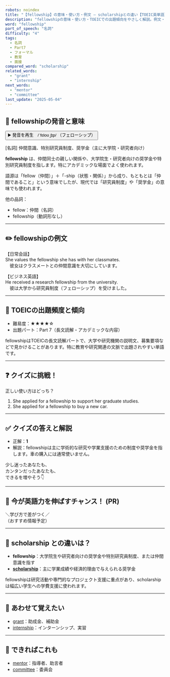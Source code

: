 ```yaml
---
robots: noindex
title: "【fellowship】の意味・使い方・例文 ― scholarshipとの違い【TOEIC英単語】"
description: "fellowshipの意味・使い方・TOEICでの出題傾向をやさしく解説。例文・クイズ付きでscholarshipとの違いもわかりやすく学べます。"
word: "fellowship"
part_of_speech: "名詞"
difficulty: "4"
tags:
  - 名詞
  - Part7
  - フォーマル
  - 教育
  - 面接
compared_word: "scholarship"
related_words:
  - "grant"
  - "internship"
next_words:
  - "mentor"
  - "committee"
last_update: "2025-05-04"
---
```


## 🔰 fellowshipの発音と意味

<button class="play-audio" onclick="playTTS('fellowship')">
  <span class="play-audio-main">
    ▶️ 発音を再生　/ˈfɛloʊˌʃɪp/
  </span>
  <span class="play-audio-sub">
    （フェローシップ）
  </span>
</button>

[名詞] 仲間意識、特別研究員制度、奨学金（主に大学院・研究者向け）

**fellowship** は、仲間同士の親しい関係や、大学院生・研究者向けの奨学金や特別研究員制度を指します。特にアカデミックな場面でよく使われます。

語源は「fellow（仲間）」＋「-ship（状態・関係）」から成り、もともとは「仲間であること」という意味でしたが、現代では「研究員制度」や「奨学金」の意味でも使われます。

他の品詞：  
- fellow：仲間（名詞）
- fellowship（動詞形なし）

---

## ✏️ fellowshipの例文

【日常会話】  
She values the fellowship she has with her classmates.  
　彼女はクラスメートとの仲間意識を大切にしています。

【ビジネス英語】  
He received a research fellowship from the university.  
　彼は大学から研究員制度（フェローシップ）を受けました。

---

## 🎯 TOEICの出題頻度と傾向

- 難易度：★★★★☆
- 出題パート：Part 7（長文読解・アカデミックな内容）

fellowshipはTOEICの長文読解パートで、大学や研究機関の説明文、募集要項などで見かけることがあります。特に教育や研究関連の文脈で出題されやすい単語です。

---

## ❓ クイズに挑戦！

正しい使い方はどっち？

1. She applied for a fellowship to support her graduate studies.  
2. She applied for a fellowship to buy a new car.

---

## ✅ クイズの答えと解説

- 正解：**1**
- 解説：fellowshipは主に学術的な研究や学業支援のための制度や奨学金を指します。車の購入には通常使いません。

少し迷ったあなたも、  
カンタンだったあなたも、  
できるを増やそう👇️

---

## 🚀 今が英語力を伸ばすチャンス！ (PR)

<div class="info-center">
＼学び方で差がつく／<br>  
（おすすめ情報予定）
</div>

---

## 🤔  scholarship との違いは？

- **fellowship**：大学院生や研究者向けの奨学金や特別研究員制度、または仲間意識を指す
- **[scholarship](/word/scholarship/)**：主に学業成績や経済的理由で与えられる奨学金

fellowshipは研究活動や専門的なプロジェクト支援に重点があり、scholarshipは幅広い学生への学費支援に使われます。

---

## 🧩 あわせて覚えたい

- [grant](/word/grant/)：助成金、補助金
- [internship](/word/internship/)：インターンシップ、実習

---

## 📖 できればこれも

- [mentor](/word/mentor/)：指導者、助言者
- [committee](/word/committee/)：委員会

<!-- cvid: aid24_bid15 -->
